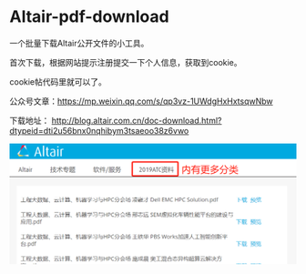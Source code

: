 # Altair-pdf-download

一个批量下载Altair公开文件的小工具。



首次下载，根据网站提示注册提交一下个人信息，获取到cookie。

cookie帖代码里就可以了。





公众号文章：https://mp.weixin.qq.com/s/qp3vz-1UWdgHxHxtsqwNbw

下载地址： http://blog.altair.com.cn/doc-download.html?dtypeid=dti2u56bnx0nqhibym3tsaeoo38z6vwo

![download](altiar.png)